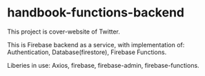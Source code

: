 ﻿# handbook-functions-backend
 
 This project is cover-website of Twitter.
 
 This is Firebase backend as a service, 
 with implementation of: Authentication, Database(firestore), Firebase Functions.
 
 Liberies in use: Axios, firebase, firebase-admin, firebase-functions.
